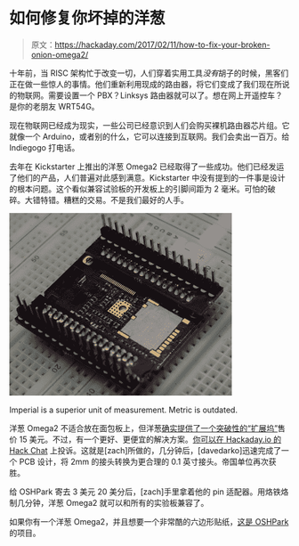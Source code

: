# 如何修复你坏掉的洋葱

> 原文：<https://hackaday.com/2017/02/11/how-to-fix-your-broken-onion-omega2/>

十年前，当 RISC 架构忙于改变一切，人们穿着实用工具*没有*胡子的时候，黑客们正在做一些惊人的事情。他们重新利用现成的路由器，将它们变成了我们现在所说的物联网。需要设置一个 PBX？Linksys 路由器就可以了。想在网上开遥控车？是你的老朋友 WRT54G。

现在物联网已经成为现实，一些公司已经意识到人们会购买裸机路由器芯片组。它就像一个 Arduino，或者别的什么，它可以连接到互联网。我们会卖出一百万。给 Indiegogo 打电话。

去年在 Kickstarter 上推出的洋葱 Omega2 已经取得了一些成功。他们已经发运了他们的产品，人们普遍对此感到满意。Kickstarter 中没有提到的一件事是设计的根本问题。这个看似兼容试验板的开发板上的引脚间距为 2 毫米。可怕的破碎。大错特错。糟糕的交易。不是我们最好的人手。

[![onion](img/4947c853c06f66176910ff6bddde462a.png)](https://hackaday.com/wp-content/uploads/2017/02/onion.jpg)

Imperial is a superior unit of measurement. Metric is outdated.

洋葱 Omega2 不适合放在面包板上，但洋葱[确实提供了一个突破性的“扩展坞”](https://onion.io/store/expansion-dock/)售价 15 美元。不过，有一个更好、更便宜的解决方案。[你可以在 Hackaday.io 的 Hack Chat](https://hackaday.io/page/2774-how-to-fix-your-broken-onion-omega2-board-for-only-320) 上投诉。这就是[zach]所做的，几分钟后，[davedarko]迅速完成了一个 PCB 设计，将 2mm 的接头转换为更合理的 0.1 英寸接头。帝国单位再次获胜。

给 OSHPark 寄去 3 美元 20 美分后，[zach]手里拿着他的 pin 适配器。用烙铁烙制几分钟，洋葱 Omega2 就可以和所有的实验板兼容了。

如果你有一个洋葱 Omega2，并且想要一个非常酷的六边形贴纸，[这是 OSHPark](https://oshpark.com/shared_projects/Er4MhUF9) 的项目。